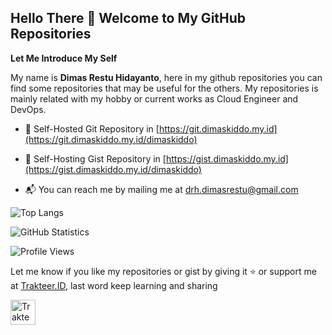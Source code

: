 ## Hello There 👋 Welcome to My GitHub Repositories

**Let Me Introduce My Self**

My name is **Dimas Restu Hidayanto**, here in my github repositories you can find some repositories that may be useful for the others. My repositories is mainly related with my hobby or current works as Cloud Engineer and DevOps.

- 💾 Self-Hosted Git Repository in [https://git.dimaskiddo.my.id](https://git.dimaskiddo.my.id/dimaskiddo)

- 📙 Self-Hosting Gist Repository in [https://gist.dimaskiddo.my.id](https://gist.dimaskiddo.my.id/dimaskiddo)

- 📬 You can reach me by mailing me at [drh.dimasrestu@gmail.com](mailto:drh.dimasrestu@gmail.com)

![Top Langs](https://github-readme-stats.vercel.app/api/top-langs/?username=dimaskiddo&layout=compact)

![GitHub Statistics](https://github-readme-stats.vercel.app/api?username=dimaskiddo&show_icons=true)

![Profile Views](https://komarev.com/ghpvc/?username=dimaskiddo&label=Profile%20Views&color=0e75b6&style=flat)

Let me know if you like my repositories or gist by giving it ⭐️ or support me at [Trakteer.ID](https://trakteer.id/dimaskiddo/tip), last word keep learning and sharing

<a href="https://trakteer.id/dimaskiddo/tip" target="_blank"><img id="wse-buttons-preview" src="https://cdn.trakteer.id/images/embed/trbtn-red-6.png" height="40" style="border: 0px; height: 40px;" alt="Trakteer Saya"></a>
